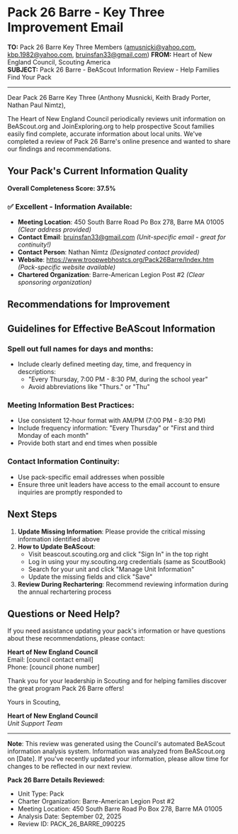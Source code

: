 # Pack 26 Barre - Key Three Improvement Email

**TO:** Pack 26 Barre Key Three Members (amusnicki@yahoo.com, kbp.1982@yahoo.com, bruinsfan33@gmail.com)
**FROM:** Heart of New England Council, Scouting America  
**SUBJECT:** Pack 26 Barre - BeAScout Information Review - Help Families Find Your Pack  

---

Dear Pack 26 Barre Key Three (Anthony Musnicki, Keith Brady Porter, Nathan Paul Nimtz),

The Heart of New England Council periodically reviews unit information on BeAScout.org and JoinExploring.org to help prospective Scout families easily find complete, accurate information about local units. We've completed a review of Pack 26 Barre's online presence and wanted to share our findings and recommendations.

## Your Pack's Current Information Quality

**Overall Completeness Score: 37.5%**



### ✅ **Excellent - Information Available:**
- **Meeting Location**: 450 South Barre Road Po Box 278, Barre MA 01005 *(Clear address provided)*
- **Contact Email**: bruinsfan33@gmail.com *(Unit-specific email - great for continuity!)*
- **Contact Person**: Nathan Nimtz *(Designated contact provided)*
- **Website**: https://www.troopwebhostcs.org/Pack26Barre/Index.htm *(Pack-specific website available)*
- **Chartered Organization**: Barre-American Legion Post #2 *(Clear sponsoring organization)*

## Recommendations for Improvement



## Guidelines for Effective BeAScout Information

### **Spell out full names for days and months:**
- Include clearly defined meeting day, time, and frequency in descriptions:
  - "Every Thursday, 7:00 PM - 8:30 PM, during the school year"
  - Avoid abbreviations like "Thurs." or "Thu"

### **Meeting Information Best Practices:**
- Use consistent 12-hour format with AM/PM (7:00 PM - 8:30 PM)
- Include frequency information: "Every Thursday" or "First and third Monday of each month"
- Provide both start and end times when possible

### **Contact Information Continuity:**
- Use pack-specific email addresses when possible
- Ensure three unit leaders have access to the email account to ensure inquiries are promptly responded to

## Next Steps

1. **Update Missing Information**: Please provide the critical missing information identified above
2. **How to Update BeAScout**: 
   - Visit beascout.scouting.org and click "Sign In" in the top right
   - Log in using your my.scouting.org credentials (same as ScoutBook)
   - Search for your unit and click "Manage Unit Information"
   - Update the missing fields and click "Save"
3. **Review During Rechartering**: Recommend reviewing information during the annual rechartering process

## Questions or Need Help?

If you need assistance updating your pack's information or have questions about these recommendations, please contact:

**Heart of New England Council**  
Email: [council contact email]  
Phone: [council phone number]

Thank you for your leadership in Scouting and for helping families discover the great program Pack 26 Barre offers!

Yours in Scouting,

**Heart of New England Council**  
*Unit Support Team*

---

**Note**: This review was generated using the Council's automated BeAScout information analysis system. Information was analyzed from BeAScout.org on [Date]. If you've recently updated your information, please allow time for changes to be reflected in our next review.

**Pack 26 Barre Details Reviewed:**
- Unit Type: Pack
- Charter Organization: Barre-American Legion Post #2  
- Meeting Location: 450 South Barre Road Po Box 278, Barre MA 01005
- Analysis Date: September 02, 2025
- Review ID: PACK_26_BARRE_090225